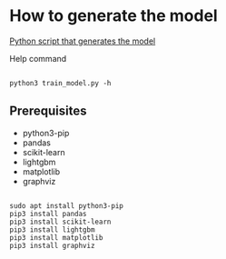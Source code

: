 # How to generate the model
[Python script that generates the model](train_model.py)

Help command

```plaintext

python3 train_model.py -h

```
## Prerequisites

- python3-pip
- pandas
- scikit-learn
- lightgbm
- matplotlib
- graphviz

```plaintext

sudo apt install python3-pip
pip3 install pandas
pip3 install scikit-learn
pip3 install lightgbm
pip3 install matplotlib
pip3 install graphviz

```